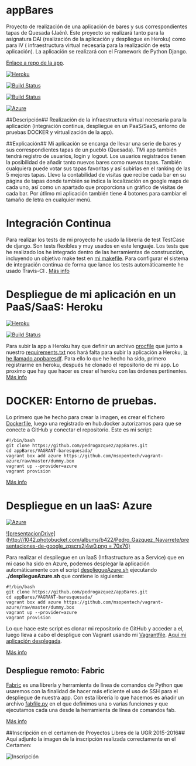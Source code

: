 # appBares

Proyecto de realización de una aplicación de bares y sus correspondientes tapas de Quesada (Jaén). Este proyecto se realizará tanto para la asignatura DAI (realización de la aplicación y despliegue en Heroku) como para IV ( infraestructura virtual necesaria para la realización de esta aplicación). La aplicación se realizará con el Framework de Python Django.

[Enlace a repo de la app](https://github.com/pedrogazquez/appBares).

[![Heroku](https://www.herokucdn.com/deploy/button.png)](https://appbaresdf.herokuapp.com/rango/)

[![Build Status](https://travis-ci.org/pedrogazquez/appBares.svg?branch=master)](https://travis-ci.org/pedrogazquez/appBares)

[![Build Status](https://snap-ci.com/pedrogazquez/appBares/branch/master/build_image)](https://snap-ci.com/pedrogazquez/appBares/branch/master)

[![Azure](http://azuredeploy.net/deploybutton.png)](http://baresquesada.cloudapp.net/rango/) 

##Descripción##
Realización de la infraestructura virtual necesaria para la aplicación (integración continua, despliegue en un PaaS/SaaS, entorno de pruebas DOCKER y virtualización de la app).

##Explicación##
Mi aplicación se encarga de llevar una serie de bares y sus correspondientes tapas de un pueblo (Quesada). TMi app también tendrá registro de usuarios, login y logout. Los usuarios registrados tienen la posibilidad de añadir tanto nuevos bares como nuevas tapas. También cualquiera puede votar sus tapas favoritas y así subirlas en el ranking de las 5 mejores tapas. Llevo la contabilidad de visitas que recibe cada bar en su página de tapas donde también se indica la localización en google maps de cada uno, así como un apartado que proporciona un gráfico de visitas de cada bar. Por útlimo mi aplicación también tiene 4 botones para cambiar el tamaño de letra en cualquier menú.


# Integración Continua

Para realizar los tests de mi proyecto he usado la libreria de test TestCase de django. Son tests flexibles y muy usados en este lenguaje. Los tests que he realizado los he integrado dentro de las herramientas de construcción, incluyendo un objetivo make test en [mi makefile](https://github.com/pedrogazquez/appBares/blob/master/Makefile). Para configurar el sistema de integración continua de forma que lance los tests automáticamente he usado Travis-CI . [Más info](https://github.com/pedrogazquez/appBares/blob/master/documentacion/integracionContinua.md)

# Despliegue de mi aplicación en un PaaS/SaaS: Heroku

[![Heroku](https://www.herokucdn.com/deploy/button.png)](https://appbaresdf.herokuapp.com/rango/)

[![Build Status](https://snap-ci.com/pedrogazquez/appBares/branch/master/build_image)](https://snap-ci.com/pedrogazquez/appBares/branch/master)

Para subir la app a Heroku hay que definir un archivo [procfile](https://github.com/pedrogazquez/appBares/blob/master/Procfile) que junto a nuestro [requirements.txt](https://github.com/pedrogazquez/appBares/blob/master/requirements.txt) nos hará falta para subir la aplicación a Heroku, [la he llamado appbaresdf](https://appbaresdf.herokuapp.com/rango/). Para ello lo que he hecho ha sido, primero registrarme en heroku, después he clonado el repositorio de mi app. Lo proximo que hay que hacer es crear el heroku con las órdenes pertinentes. [Más info](https://github.com/pedrogazquez/appBares/blob/master/documentacion/despliegueHeroku.md)

# DOCKER: Entorno de pruebas.
Lo primero que he hecho para crear la imagen, es crear el fichero [Dockerfile](https://github.com/pedrogazquez/appBares/blob/master/Dockerfile), luego una registrado en hub.docker autorizamos para que se conecte a GitHub y conectar el repositorio. Este es mi script:

```
#!/bin/bash
git clone https://github.com/pedrogazquez/appBares.git
cd appBares/VAGRANT-baresquesada/
vagrant box add azure https://github.com/msopentech/vagrant-azure/raw/master/dummy.box
vagrant up --provider=azure
vagrant provision 
```

[Más info](https://github.com/pedrogazquez/appBares/blob/master/documentacion/entornoDocker.md)

# Despliegue en un IaaS: Azure

[![Azure](http://azuredeploy.net/deploybutton.png)](http://baresquesada.cloudapp.net/rango/) 

[![presentacionDrive](http://i1042.photobucket.com/albums/b422/Pedro_Gazquez_Navarrete/presentaciones-de-google_zpscrs2j4w0.png = 70x70)](https://drive.google.com/open?id=1DVSnMu__rG9KGR-q_V1Uhn9PiZZBFtWmHxzygyiZpU8)

Para realizar el despliegue en un IaaS (Infrastructure as a Service) que en mi caso ha sido en Azure, podemos desplegar la aplicación automáticamente con el script [despliegueAzure.sh](https://github.com/pedrogazquez/appBares/blob/master/VAGRANT-baresquesada/despliegueAzure.sh) ejecutando **./despliegueAzure.sh** que contiene lo siguiente:

```
#!/bin/bash
git clone https://github.com/pedrogazquez/appBares.git
cd appBares/VAGRANT-baresquesada/
vagrant box add azure https://github.com/msopentech/vagrant-azure/raw/master/dummy.box
vagrant up --provider=azure
vagrant provision 
```
Lo que hace este script es clonar mi repositorio de GitHub y acceder a el, luego lleva a cabo el despligue con Vagrant usando mi [Vagrantfile](https://github.com/pedrogazquez/appBares/blob/master/VAGRANT-baresquesada/Vagrantfile). [Aquí mi aplicación desplegada](http://baresquesada.cloudapp.net/rango/).

[Más info](https://github.com/pedrogazquez/appBares/blob/master/documentacion/despliegueAzure.md)

## Despliegue remoto: Fabric

[Fabric](http://www.fabfile.org/) es una librería y herramienta de línea de comandos de Python que usaremos con la finalidad de hacer más eficiente el uso de SSH para el despliegue de nuestra app. Con esta librería lo que hacemos es añadir un archivo [fabfile.py](https://github.com/pedrogazquez/appBares/blob/master/fabfile.py) en el que definimos una o varias funciones y que ejecutamos cada una desde la herramienta de línea de comandos fab.

[Más info](https://github.com/pedrogazquez/appBares/blob/master/documentacion/despliegueRemotoFabric.md)

##Inscripción en el certamen de Proyectos Libres de la UGR 2015-2016##
Aquí adjunto la imagen de la inscripción realizada correctamente en el Certamen:

![Inscripción](http://i1042.photobucket.com/albums/b422/Pedro_Gazquez_Navarrete/InscripcionUGR_zpsgkjszv6h.png)
